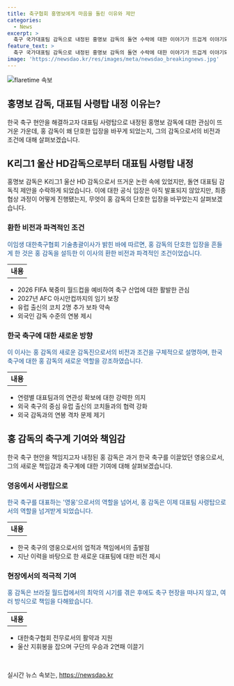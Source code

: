 ```yaml
---
title: 축구협회 홍명보에게 마음을 돌린 이유와 제안
categories:
  - News
excerpt: >
  축구 국가대표팀 감독으로 내정된 홍명보 감독의 돌연 수락에 대한 이야기가 뜨겁게 이야기되고 있습니다. 홍 감독은 감독직에 거절적인 입장을 보여 왔다가 갑작스럽게 수락한만큼, 그의 마음을 흔든 것은 무엇인지 호기심이 증폭되고 있습니다. 해외 유망 감독들과의 면담을 위해 유럽을 다녀온 이임생 대한축구협회 기술총괄이사가 홍 감독을 설득한 과정을 공개하여 호기심을 자아내고 있습니다. 또한, 홍 감독의 요구사항과 흔들림 없는 마음, 그리고 한국 축구에 대한 애정과 책임감에 대한 언급이 클릭 유발 요소로 작용하고 있습니다.
feature_text: >
  축구 국가대표팀 감독으로 내정된 홍명보 감독의 돌연 수락에 대한 이야기가 뜨겁게 이야기되고 있습니다. 홍 감독은 감독직에 거절적인 입장을 보여 왔다가 갑작스럽게 수락한만큼, 그의 마음을 흔든 것은 무엇인지 호기심이 증폭되고 있습니다. 해외 유망 감독들과의 면담을 위해 유럽을 다녀온 이임생 대한축구협회 기술총괄이사가 홍 감독을 설득한 과정을 공개하여 호기심을 자아내고 있습니다. 또한, 홍 감독의 요구사항과 흔들림 없는 마음, 그리고 한국 축구에 대한 애정과 책임감에 대한 언급이 클릭 유발 요소로 작용하고 있습니다.
image: 'https://newsdao.kr/res/images/meta/newsdao_breakingnews.jpg'
---
```


<p><img src="https://newsdao.kr/res/images/meta/newsdao_breakingnews.jpg" alt="flaretime 속보" /></p>

<h2>홍명보 감독, 대표팀 사령탑 내정 이유는?</h2>

<p data-ke-size="size16">한국 축구 현안을 해결하고자 대표팀 사령탑으로 내정된 홍명보 감독에 대한 관심이 뜨거운 가운데, 홍 감독이 왜 단호한 입장을 바꾸게 되었는지, 그의 감독으로서의 비전과 조건에 대해 살펴보겠습니다.</p>

<h2>K리그1 울산 HD감독으로부터 대표팀 사령탑 내정</h2>

<p data-ke-size="size16">홍명보 감독은 K리그1 울산 HD 감독으로서 뜨거운 논란 속에 있었지만, 돌연 대표팀 감독직 제안을 수락하게 되었습니다. 이에 대한 공식 입장은 아직 발표되지 않았지만, 최종 협상 과정이 어떻게 진행됐는지, 무엇이 홍 감독의 단호한 입장을 바꾸었는지 살펴보겠습니다.</p>

<h3><b>환한 비전과 파격적인 조건</b></h3>

<p data-ke-size="size16"><span style="color: #1a5490;">이임생 대한축구협회 기술총괄이사가 밝힌 바에 따르면, 홍 감독의 단호한 입장을 흔들게 한 것은 홍 감독을 설득한 이 이사의 환한 비전과 파격적인 조건이었습니다.</span></p>

<table>
  <tr>
    <td style="text-align: center; height: 17px;"><b>내용</b></td>
  </tr>
</table>

<ul>
  <li>2026 FIFA 북중미 월드컵을 예비하여 축구 산업에 대한 활발한 관심</li>
  <li>2027년 AFC 아시안컵까지의 임기 보장</li>
  <li>유럽 출신의 코치 2명 추가 보좌 약속</li>
  <li>외국인 감독 수준의 연봉 제시</li>
</ul>

<h3>한국 축구에 대한 새로운 방향</h3>

<p data-ke-size="size16"><span style="color: #1a5490;">이 이사는 홍 감독의 새로운 감독진으로서의 비전과 조건을 구체적으로 설명하며, 한국 축구에 대한 홍 감독의 새로운 역할을 강조하였습니다.</span></p>

<table>
  <tr>
    <td style="text-align: center; height: 17px;"><b>내용</b></td>
  </tr>
</table>

<ul>
  <li>연령별 대표팀과의 연관성 확보에 대한 강력한 의지</li>
  <li>외국 축구의 중심 유럽 출신의 코치들과의 협력 강화</li>
  <li>외국 감독과의 연봉 격차 문제 제기</li>
</ul>

<h2>홍 감독의 축구계 기여와 책임감</h2>

<p data-ke-size="size16">한국 축구 현안을 책임지고자 내정된 홍 감독은 과거 한국 축구를 이끌었던 영웅으로서, 그의 새로운 책임감과 축구계에 대한 기여에 대해 살펴보겠습니다.</p>

<h3><b>영웅에서 사령탑으로</b></h3>

<p data-ke-size="size16"><span style="color: #1a5490;">한국 축구를 대표하는 '영웅'으로서의 역할을 넘어서, 홍 감독은 이제 대표팀 사령탑으로서의 역할을 넘겨받게 되었습니다.</span></p>

<table>
  <tr>
    <td style="text-align: center; height: 17px;"><b>내용</b></td>
  </tr>
</table>

<ul>
  <li>한국 축구의 영웅으로서의 업적과 책임에서의 출발점</li>
  <li>지난 이력을 바탕으로 한 새로운 대표팀에 대한 비전 제시</li>
</ul>

<h3>현장에서의 적극적 기여</h3>

<p data-ke-size="size16"><span style="color: #1a5490;">홍 감독은 브라질 월드컵에서의 최악의 시기를 겪은 후에도 축구 현장을 떠나지 않고, 여러 방식으로 책임을 다해왔습니다.</span></p>

<table>
  <tr>
    <td style="text-align: center; height: 17px;"><b>내용</b></td>
  </tr>
</table>

<ul>
  <li>대한축구협회 전무로서의 활약과 지원</li>
  <li>울산 지휘봉을 잡으며 구단의 우승과 2연패 이끌기</li>
</ul>

<p data-ke-size="size16">&nbsp;</p>
실시간 뉴스 속보는, <a href="https://newsdao.kr" rel="dofollow">https://newsdao.kr</a>



